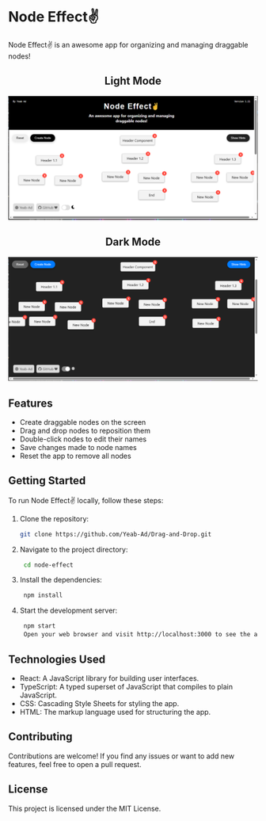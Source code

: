 # Node Effect✌

Node Effect✌ is an awesome app for organizing and managing draggable nodes!

<center>
  <div>
    <h2>Light Mode</h2>
    <img src="src/assets/img2.png" alt="Image" />
  </div>
</center>
<center>
  <div>
    <h2>Dark Mode</h2>
    <img src="src/assets/img1.png" alt="Image" />
  </div>
</center>

## Features

- Create draggable nodes on the screen
- Drag and drop nodes to reposition them
- Double-click nodes to edit their names
- Save changes made to node names
- Reset the app to remove all nodes

## Getting Started

To run Node Effect✌ locally, follow these steps:

1. Clone the repository:

   ```bash
   git clone https://github.com/Yeab-Ad/Drag-and-Drop.git

   ```

2. Navigate to the project directory:

   ```bash
    cd node-effect

   ```

3. Install the dependencies:

   ```bash
    npm install

   ```

4. Start the development server:

   ```bash
    npm start
    Open your web browser and visit http://localhost:3000 to see the app in action.
   ```

## Technologies Used

- React: A JavaScript library for building user interfaces.
- TypeScript: A typed superset of JavaScript that compiles to plain JavaScript.
- CSS: Cascading Style Sheets for styling the app.
- HTML: The markup language used for structuring the app.

## Contributing

Contributions are welcome! If you find any issues or want to add new features, feel free to open a pull request.

## License

This project is licensed under the MIT License.
